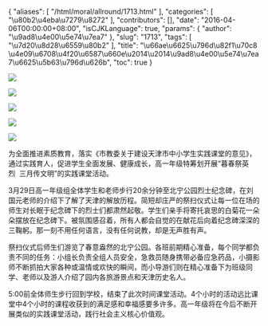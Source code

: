{
    "aliases": [
        "/html/moral/allround/1713.html"
    ],
    "categories": [
        "\u80b2\u4eba\u7279\u8272"
    ],
    "contributors": [],
    "date": "2016-04-06T00:00:00+08:00",
    "isCJKLanguage": true,
    "params": {
        "author": "\u9ad8\u4e00\u5e74\u7ea7"
    },
    "slug": "1713",
    "tags": [
        "\u7d20\u8d28\u6559\u80b2"
    ],
    "title": "\u66ae\u6625\u796d\u82f1\u70c8  \u4e09\u6708\u4f20\u6587\u660e\u2014\u2014\u9ad8\u4e00\u5e74\u7ea7\u6625\u5b63\u796d\u626b",
    "toc": true
}

![](https://cdn.tfls.online/mirror/full/e363fab97ddf3520a379484983b29944158c8819.jpg)




![](https://cdn.tfls.online/mirror/full/f11f12d4c1225c4d9ef39c50fb9361974db5a65c.jpg)




![](https://cdn.tfls.online/mirror/full/26fb4e61ecd57c473222e0614b1b5ddb61c5f05e.jpg)




![](https://cdn.tfls.online/mirror/full/6343ff4c615775e2aa43db4d780aa2754c4dd581.jpg)




![](https://cdn.tfls.online/mirror/full/63691dfacdbfcea3ec8407cac6b50d073ae77e5b.jpg)







为全面推进素质教育，落实《市教委关于建设天津市中小学生实践课堂的意见》，通过实践育人，促进学生全面发展、健康成长，高一年级特筹划开展“暮春祭英烈  三月传文明”的实践课堂活动。




3月29日高一年级组全体学生和老师步行20余分钟至北宁公园烈士纪念碑，在刘国元老师的介绍下了解了天津的解放历程。简短却庄严的祭扫仪式让每一位在场的师生对长眠于纪念碑下的烈士们都肃然起敬。学生们亲手将寄托哀思的白菊花一朵朵摆放在纪念碑下。被氛围感召着，所有人都会自觉的在献花后向着纪念碑深深的三鞠躬。那一刻不用任何语言，没有任何说教，却是无声胜有声。




祭扫仪式后师生们游览了春意盎然的北宁公园。各班前期精心准备，每个同学都负责不同的任务：小组长负责全组人员安全，急救员随身携带必备应急药品，小摄影师不断抓拍大家各种或温情或欢快的瞬间，而小导游们则在精心准备下为班级同学、老师以及游人介绍了园内各旅游景点和天津历史名人。




5:00前全体师生步行回到学校，结束了此次时间课堂活动。4个小时的活动远比课堂中4个小时的课程收获到的满足感和幸福感要多许多。高一年级将在今后不断开展类似的实践课堂活动，践行社会主义核心价值观。



